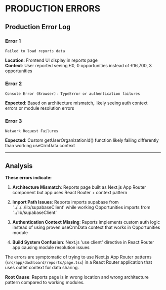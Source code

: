 # PRODUCTION ERRORS

## Production Error Log

### Error 1
```
Failed to load reports data
```
**Location**: Frontend UI display in reports page  
**Context**: User reported seeing €0, 0 opportunities instead of €16,700, 3 opportunities

### Error 2  
```
Console Error (Browser): TypeError or authentication failures
```
**Expected**: Based on architecture mismatch, likely seeing auth context errors or module resolution errors

### Error 3
```
Network Request Failures
```
**Expected**: Custom getUserOrganizationId() function likely failing differently than working useCrmData context

---

## Analysis

**These errors indicate:**

1. **Architecture Mismatch**: Reports page built as Next.js App Router component but app uses React Router + context pattern

2. **Import Path Issues**: Reports imports supabase from '../../../lib/supabaseClient' while working Opportunities imports from '../lib/supabaseClient'

3. **Authentication Context Missing**: Reports implements custom auth logic instead of using proven useCrmData context that works in Opportunities module

4. **Build System Confusion**: Next.js 'use client' directive in React Router app causing module resolution issues

The errors are symptomatic of trying to use Next.js App Router patterns (`src/app/dashboard/reports/page.tsx`) in a React Router application that uses outlet context for data sharing.

**Root Cause**: Reports page is in wrong location and wrong architecture pattern compared to working modules.